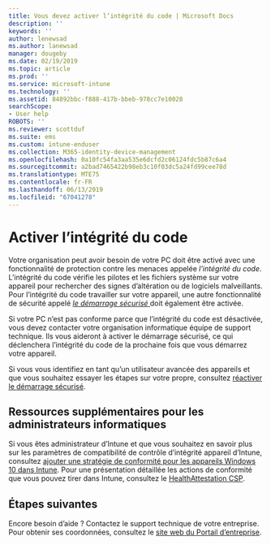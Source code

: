```yaml
---
title: Vous devez activer l’intégrité du code | Microsoft Docs
description: ''
keywords: ''
author: lenewsad
ms.author: lanewsad
manager: dougeby
ms.date: 02/19/2019
ms.topic: article
ms.prod: ''
ms.service: microsoft-intune
ms.technology: ''
ms.assetid: 84892bbc-f888-417b-bbeb-978cc7e10028
searchScope:
- User help
ROBOTS: ''
ms.reviewer: scottduf
ms.suite: ems
ms.custom: intune-enduser
ms.collection: M365-identity-device-management
ms.openlocfilehash: 0a10fc54fa3aa535e6dcfd2c06124fdc5b87c6a4
ms.sourcegitcommit: a2bad7465422b98eb3c10f03dc5a24fd99cee78d
ms.translationtype: MTE75
ms.contentlocale: fr-FR
ms.lasthandoff: 06/13/2019
ms.locfileid: "67041278"
---
```

# <a name="enable-code-integrity"></a>Activer l’intégrité du code

Votre organisation peut avoir besoin de votre PC doit être activé avec une fonctionnalité de protection contre les menaces appelée *l’intégrité du code*. L’intégrité du code vérifie les pilotes et les fichiers système sur votre appareil pour rechercher des signes d’altération ou de logiciels malveillants. Pour l’intégrité du code travailler sur votre appareil, une autre fonctionnalité de sécurité appelé [ *le démarrage sécurisé* ](https://docs.microsoft.com/windows/security/information-protection/secure-the-windows-10-boot-process#secure-boot) doit également être activée. 

Si votre PC n’est pas conforme parce que l’intégrité du code est désactivée, vous devez contacter votre organisation informatique équipe de support technique. Ils vous aideront à activer le démarrage sécurisé, ce qui déclenchera l’intégrité du code de la prochaine fois que vous démarrez votre appareil. 

Si vous vous identifiez en tant qu’un utilisateur avancée des appareils et que vous souhaitez essayer les étapes sur votre propre, consultez [réactiver le démarrage sécurisé](https://docs.microsoft.com/windows-hardware/manufacture/desktop/disabling-secure-boot#re-enable-secure-boot).

## <a name="additional-resources-for-it-administrators"></a>Ressources supplémentaires pour les administrateurs informatiques  
Si vous êtes administrateur d’Intune et que vous souhaitez en savoir plus sur les paramètres de compatibilité de contrôle d’intégrité appareil d’Intune, consultez [ajouter une stratégie de conformité pour les appareils Windows 10 dans Intune](https://docs.microsoft.com/intune/compliance-policy-create-windows). Pour une présentation détaillée les actions de conformité que vous pouvez tirer dans Intune, consultez le [HealthAttestation CSP](https://docs.microsoft.com/windows/client-management/mdm/healthattestation-csp#a-href-idtake-policy-actionastep-8-take-appropriate-policy-action-based-on-evaluation-results).  

## <a name="next-steps"></a>Étapes suivantes  
Encore besoin d’aide ? Contactez le support technique de votre entreprise. Pour obtenir ses coordonnées, consultez le [site web du Portail d’entreprise](https://go.microsoft.com/fwlink/?linkid=2010980).
